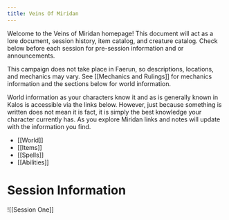 ```yaml
---
title: Veins Of Miridan
---
```


Welcome to the Veins of Miridan homepage! This document will act as a lore document, session history, item catalog, and creature catalog. Check below before each session for pre-session information and or announcements.

This campaign does not take place in Faerun, so descriptions, locations, and mechanics may vary. See [[Mechanics and Rulings]] for mechanics information and the sections below for world information.

World information as your characters know it and as is generally known in Kalos is accessible via the links below. However, just because something is written does not mean it is fact, it is simply the best knowledge your character currently has. As you explore Miridan links and notes will update with the information you find.
- [[World]]
- [[Items]]
- [[Spells]]
- [[Abilities]]
# Session Information

![[Session One]]